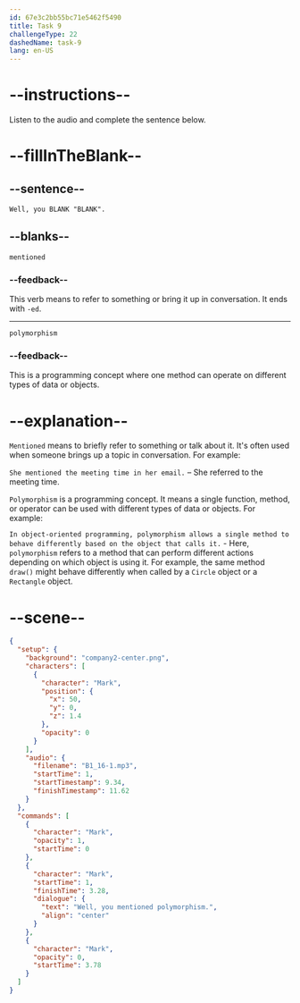 ```yaml
---
id: 67e3c2bb55bc71e5462f5490
title: Task 9
challengeType: 22
dashedName: task-9
lang: en-US
---
```


<!-- (Audio) Mark: Well, you mentioned "polymorphism". -->

# --instructions--

Listen to the audio and complete the sentence below.

# --fillInTheBlank--

## --sentence--

`Well, you BLANK "BLANK".`

## --blanks--

`mentioned`

### --feedback--

This verb means to refer to something or bring it up in conversation. It ends with `-ed`.

---

`polymorphism`

### --feedback--

This is a programming concept where one method can operate on different types of data or objects.

# --explanation--

`Mentioned` means to briefly refer to something or talk about it. It's often used when someone brings up a topic in conversation. For example:

`She mentioned the meeting time in her email.` – She referred to the meeting time.

`Polymorphism` is a programming concept. It means a single function, method, or operator can be used with different types of data or objects. For example:

`In object-oriented programming, polymorphism allows a single method to behave differently based on the object that calls it.` - Here, `polymorphism` refers to a method that can perform different actions depending on which object is using it. For example, the same method `draw()` might behave differently when called by a `Circle` object or a `Rectangle` object.

# --scene--

```json
{
  "setup": {
    "background": "company2-center.png",
    "characters": [
      {
        "character": "Mark",
        "position": {
          "x": 50,
          "y": 0,
          "z": 1.4
        },
        "opacity": 0
      }
    ],
    "audio": {
      "filename": "B1_16-1.mp3",
      "startTime": 1,
      "startTimestamp": 9.34,
      "finishTimestamp": 11.62
    }
  },
  "commands": [
    {
      "character": "Mark",
      "opacity": 1,
      "startTime": 0
    },
    {
      "character": "Mark",
      "startTime": 1,
      "finishTime": 3.28,
      "dialogue": {
        "text": "Well, you mentioned polymorphism.",
        "align": "center"
      }
    },
    {
      "character": "Mark",
      "opacity": 0,
      "startTime": 3.78
    }
  ]
}
```
